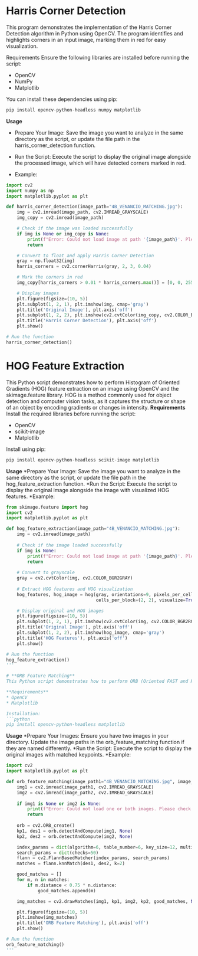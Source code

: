 # **Harris Corner Detection**
This program demonstrates the implementation of the Harris Corner Detection algorithm in Python using OpenCV. The program identifies and highlights corners in an input image, marking them in red for easy visualization.

Requirements
Ensure the following libraries are installed before running the script:

* OpenCV
* NumPy
* Matplotlib

You can install these dependencies using pip:
```python
pip install opencv-python-headless numpy matplotlib
```
**Usage**

* Prepare Your Image: Save the image you want to analyze in the same directory as the script, or update the file path in the harris_corner_detection function.

* Run the Script: Execute the script to display the original image alongside the processed image, which will have detected corners marked in red.

* Example: 

```python
import cv2
import numpy as np
import matplotlib.pyplot as plt

def harris_corner_detection(image_path="4B_VENANCIO_MATCHING.jpg"):
    img = cv2.imread(image_path, cv2.IMREAD_GRAYSCALE)
    img_copy = cv2.imread(image_path)

    # Check if the image was loaded successfully
    if img is None or img_copy is None:
        print(f"Error: Could not load image at path '{image_path}'. Please check the file path.")
        return

    # Convert to float and apply Harris Corner Detection
    gray = np.float32(img)
    harris_corners = cv2.cornerHarris(gray, 2, 3, 0.04)

    # Mark the corners in red
    img_copy[harris_corners > 0.01 * harris_corners.max()] = [0, 0, 255]

    # Display images
    plt.figure(figsize=(10, 5))
    plt.subplot(1, 2, 1), plt.imshow(img, cmap='gray')
    plt.title('Original Image'), plt.axis('off')
    plt.subplot(1, 2, 2), plt.imshow(cv2.cvtColor(img_copy, cv2.COLOR_BGR2RGB))
    plt.title('Harris Corner Detection'), plt.axis('off')
    plt.show()

# Run the function
harris_corner_detection()
```

# **HOG Feature Extraction**
This Python script demonstrates how to perform Histogram of Oriented Gradients (HOG) feature extraction on an image using OpenCV and the skimage.feature library. HOG is a method commonly used for object detection and computer vision tasks, as it captures the structure or shape of an object by encoding gradients or changes in intensity.
**Requirements**
Install the required libraries before running the script:
* OpenCV
* scikit-image
* Matplotlib

Install using pip:

```python
pip install opencv-python-headless scikit-image matplotlib
```
**Usage**
*Prepare Your Image: Save the image you want to analyze in the same directory as the script, or update the file path in the hog_feature_extraction function.
*Run the Script: Execute the script to display the original image alongside the image with visualized HOG features.
*Example: 

```python
from skimage.feature import hog
import cv2
import matplotlib.pyplot as plt

def hog_feature_extraction(image_path="4B_VENANCIO_MATCHING.jpg"):
    img = cv2.imread(image_path)
    
    # Check if the image loaded successfully
    if img is None:
        print(f"Error: Could not load image at path '{image_path}'. Please check the file path.")
        return
    
    # Convert to grayscale
    gray = cv2.cvtColor(img, cv2.COLOR_BGR2GRAY)
    
    # Extract HOG features and HOG visualization
    hog_features, hog_image = hog(gray, orientations=9, pixels_per_cell=(8, 8),
                                  cells_per_block=(2, 2), visualize=True)

    # Display original and HOG images
    plt.figure(figsize=(10, 5))
    plt.subplot(1, 2, 1), plt.imshow(cv2.cvtColor(img, cv2.COLOR_BGR2RGB))
    plt.title('Original Image'), plt.axis('off')
    plt.subplot(1, 2, 2), plt.imshow(hog_image, cmap='gray')
    plt.title('HOG Features'), plt.axis('off')
    plt.show()

# Run the function
hog_feature_extraction()
'''

# **ORB Feature Matching**
This Python script demonstrates how to perform ORB (Oriented FAST and Rotated BRIEF) feature extraction and feature matching between two images using the FLANN-based matcher. ORB is a computationally efficient alternative to SIFT and SURF and is widely used in real-time applications due to its speed and robustness.

**Requirements**
* OpenCV
* Matplotlib

Installation: 
```python
pip install opencv-python-headless matplotlib
```
**Usage**
*Prepare Your Images: Ensure you have two images in your directory. Update the image paths in the orb_feature_matching function if they are named differently.
*Run the Script: Execute the script to display the original images with matched keypoints.
*Example:

```python
import cv2
import matplotlib.pyplot as plt

def orb_feature_matching(image_path1="4B_VENANCIO_MATCHING.jpg", image_path2="sample.jpg"):
    img1 = cv2.imread(image_path1, cv2.IMREAD_GRAYSCALE)
    img2 = cv2.imread(image_path2, cv2.IMREAD_GRAYSCALE)
    
    if img1 is None or img2 is None:
        print(f"Error: Could not load one or both images. Please check the file paths.")
        return
    
    orb = cv2.ORB_create()
    kp1, des1 = orb.detectAndCompute(img1, None)
    kp2, des2 = orb.detectAndCompute(img2, None)

    index_params = dict(algorithm=6, table_number=6, key_size=12, multi_probe_level=2)
    search_params = dict(checks=50)
    flann = cv2.FlannBasedMatcher(index_params, search_params)
    matches = flann.knnMatch(des1, des2, k=2)

    good_matches = []
    for m, n in matches:
        if m.distance < 0.75 * n.distance:
            good_matches.append(m)

    img_matches = cv2.drawMatches(img1, kp1, img2, kp2, good_matches, None, flags=2)

    plt.figure(figsize=(10, 5))
    plt.imshow(img_matches)
    plt.title('ORB Feature Matching'), plt.axis('off')
    plt.show()

# Run the function
orb_feature_matching()
'''

